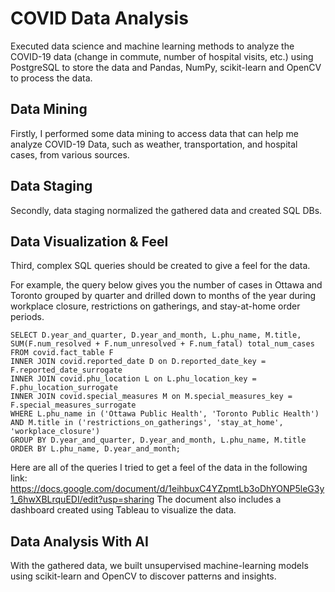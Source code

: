 # COVID Data Analysis

Executed data science and machine learning methods to analyze the COVID-19 data (change in commute, number of hospital visits, etc.) using PostgreSQL to store the data and Pandas, NumPy, scikit-learn and OpenCV to process the data.

## Data Mining
Firstly, I performed some data mining to access data that can help me analyze COVID-19 Data, such as weather, transportation, and hospital cases, from various sources.

## Data Staging
Secondly, data staging normalized the gathered data and created SQL DBs.

## Data Visualization & Feel
Third, complex SQL queries should be created to give a feel for the data. 

For example, the query below gives you the number of cases in Ottawa and Toronto grouped by quarter and drilled down to months of the year during workplace closure, restrictions on gatherings, and stay-at-home order periods.

```
SELECT D.year_and_quarter, D.year_and_month, L.phu_name, M.title, SUM(F.num_resolved + F.num_unresolved + F.num_fatal) total_num_cases
FROM covid.fact_table F
INNER JOIN covid.reported_date D on D.reported_date_key = F.reported_date_surrogate 
INNER JOIN covid.phu_location L on L.phu_location_key = F.phu_location_surrogate 
INNER JOIN covid.special_measures M on M.special_measures_key = F.special_measures_surrogate 
WHERE L.phu_name in ('Ottawa Public Health', 'Toronto Public Health') AND M.title in ('restrictions_on_gatherings', 'stay_at_home', 'workplace_closure')
GROUP BY D.year_and_quarter, D.year_and_month, L.phu_name, M.title
ORDER BY L.phu_name, D.year_and_month;
```

Here are all of the queries I tried to get a feel of the data in the following link: https://docs.google.com/document/d/1eihbuxC4YZpmtLb3oDhYONP5leG3y1_6hwXBLrquEDI/edit?usp=sharing 
The document also includes a dashboard created using Tableau to visualize the data. 

## Data Analysis With AI
With the gathered data, we built unsupervised machine-learning models using scikit-learn and OpenCV to discover patterns and insights.
